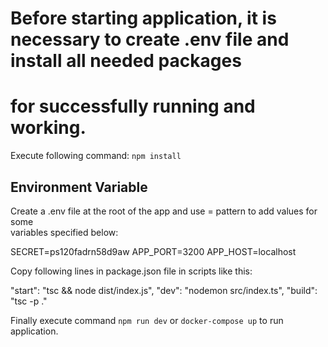 # Before starting application, it is necessary to create .env file and install all needed packages <br />
# for successfully running and working.

Execute following command: `npm install`

## Environment Variable

Create a .env file at the root of the app and use <KEY>=<VALUE> pattern to add values for some<br />
variables specified below:

SECRET=ps120fadrn58d9aw
APP_PORT=3200
APP_HOST=localhost

Copy following lines in package.json file in scripts like this: 

"start": "tsc && node dist/index.js",
"dev": "nodemon src/index.ts",
"build": "tsc -p ."

Finally execute command `npm run dev` or `docker-compose up` to run application.
